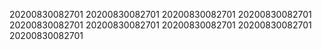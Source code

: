 20200830082701
20200830082701
20200830082701
20200830082701
20200830082701
20200830082701
20200830082701
20200830082701
20200830082701
